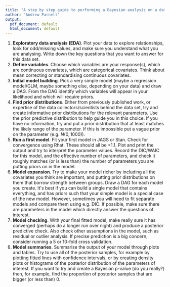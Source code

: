 ```yaml
---
title: "A step by step guide to performing a Bayesian analysis on a data set"
author: "Andrew Parnell"
output:
  pdf_document: default
  html_document: default
---
```


1. __Exploratory data analysis (EDA)__. Plot your data to explore relationships, look for odd/missing values, and make sure you understand what you are analysing. Write down the key questions that you want to answer for this data set. 
2. __Define variables__. Choose which variables are your response(s), which are continuous covariates, which are categorical covariates. Think about mean correcting or standardising continuous covariates.
3. __Initial model building__. Pick a very simple model (maybe a regression model/GLM, maybe something else, depending on your data) and draw a DAG. From the DAG identify which variables will appear in your likelihood and which will require priors.
4. __Find prior distributions__. Either from previously published work, or expertise of the data collectors/scientists behind the data set, try and create informative prior distributions for the relevant parameters. Use the prior predictive distribution to help guide you in this choice. If you have no information, try and put a prior distribution that at least matches the likely range of the parameter. If this is impossible put a vague prior on the parameter (e.g. $N(0, 1000)$).
5. __Run a first model__. Fit your first model in JAGS or Stan. Check for convergence using Rhat. These should all be <1.1. Plot and print the output and try to interpret the parameter values. Record the DIC/WAIC for this model, and the effective number of parameters, and check it roughly matches (or is less than) the number of parameters you are putting priors on in the model.
6. __Model expansion__. Try to make your model richer by including all the covariates you think are important, and putting prior distributions on them that borrow strength between groups. Draw a DAG for each model you create. It's best if you can build a single model that contains everything, and has priors such that your simple model is a special case of the new model. However, sometimes you will need to fit separate models and compare them using e.g. DIC. If possible, make sure there are parameters in the model which directly answer the questions of interest.
7. __Model checking__. With your final fitted model, make really sure it has converged (perhaps do a longer run over night) and produce a posterior predictive check. Also check other assumptions in the model, such as residual or outlier analysis. If precise prediction is a big concern, consider running a 5 or 10-fold cross validation.
8. __Model summaries__. Summarise the output of your model through plots and tables. Try to use all of the posterior samples, for example by plotting fitted lines with confidence intervals, or by creating density plots or histograms of the posterior distribution of the parameters of interest. If you want to try and create a Bayesian p-value (do you really?) then, for example, find the proportion of posterior samples that are bigger (or less than) 0. 